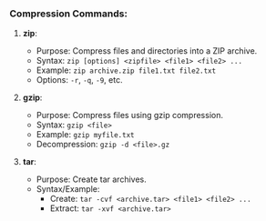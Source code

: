 ### Compression Commands:
1. **zip**:
   - Purpose: Compress files and directories into a ZIP archive.
   - Syntax: `zip [options] <zipfile> <file1> <file2> ...`
   - Example: `zip archive.zip file1.txt file2.txt`
   - Options: `-r`, `-q`, `-9`, etc.

2. **gzip**:
   - Purpose: Compress files using gzip compression.
   - Syntax: `gzip <file>`
   - Example: `gzip myfile.txt`
   - Decompression: `gzip -d <file>.gz`

3. **tar**:
   - Purpose: Create tar archives.
   - Syntax/Example: 
     - Create: `tar -cvf <archive.tar> <file1> <file2> ...`
     - Extract: `tar -xvf <archive.tar>`


